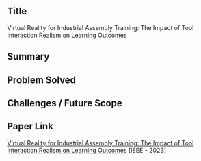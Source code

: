 ## Title

Virtual Reality for Industrial Assembly Training: The Impact of Tool Interaction Realism on Learning Outcomes

## Summary

## Problem Solved

## Challenges / Future Scope

## Paper Link

[Virtual Reality for Industrial Assembly Training: The Impact of Tool Interaction Realism on Learning Outcomes](https://ieeexplore.ieee.org/document/10322196) [IEEE - 2023]

